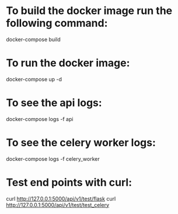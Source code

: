 # To build the docker image run the following command:
docker-compose build

# To run the docker image:
docker-compose up -d

# To see the api logs:
docker-compose logs -f api

# To see the celery worker logs:
docker-compose logs -f celery_worker

# Test end points with curl:
curl http://127.0.0.1:5000/api/v1/test/flask
curl http://127.0.0.1:5000/api/v1/test/test_celery
